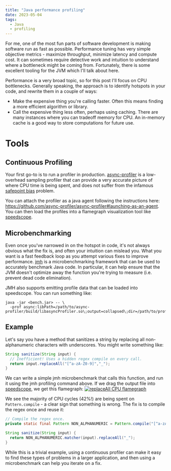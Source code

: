 ```yaml
---
title: "Java performance profiling"
date: 2023-05-04
tags:
  - Java
  - profiling
---
```

For me, one of the most fun parts of software development is making software run as fast as
possible. Performance tuning has very simple objective metrics - maximize throughput, minimize
latency and compute cost. It can sometimes require detective work and intuition to understand where
a bottleneck might be coming from. Fortunately, there is some excellent tooling for the JVM which
I'll talk about here.

Performance is a very broad topic, so for this post I'll focus on CPU bottlenecks. Generally
speaking, the approach is to identify hotspots in your code, and rewrite them in a couple of ways:

* Make the expensive thing you're calling faster. Often this means finding a more efficient
  algorithm or library.
* Call the expensive thing less often, perhaps using caching. There are many instances where you can
  tradeoff memory for CPU. An in-memory cache is a good way to store computations for future use.

# Tools

## Continuous Profiling

Your first go-to is to run a profiler in
production. [async-profiler](https://github.com/async-profiler/async-profiler) is a low-overhead
sampling profiler that can provide a very accurate picture of where CPU time is being spent, and
does not suffer from the
infamous [safepoint bias](http://psy-lob-saw.blogspot.com/2016/02/why-most-sampling-java-profilers-are.html)
problem.

You can attach the profiler as a java agent following the instructions
here: https://github.com/async-profiler/async-profiler#launching-as-an-agent. You can then load the
profiles into a flamegraph visualization tool like [speedscope](https://www.speedscope.app).

## Microbenchmarking

Even once you've narrowed in on the hotspot in code, it's not always obvious what the fix is, and
often your intuition can mislead you. What you want is a fast feedback loop as you attempt various
fixes to improve performance. [jmh](https://github.com/openjdk/jmh) is a microbenchmarking framework
that can be used to accurately benchmark Java code. In particular, it can help ensure that the JVM
doesn't optimize away the function you're trying to measure (i.e. prevent dead code elimination).

JMH also supports emitting profile data that can be loaded into speedscope. You can run something
like:

```shell
java -jar <bench.jar> -- \
  -prof async:libPath=/path/to/async-profiler/build/libasyncProfiler.so\;output=collapsed\;dir=/path/to/profiles/
```

## Example

Let's say you have a method that sanitizes a string by replacing all non-alphanumeric characters
with underscores. You might write something like:

```java
String sanitize(String input) {
  // Inefficient! Uses a hidden regex compile on every call.
  return input.replaceAll("[^a-zA-Z0-9]","_");
}
```

We can write a simple jmh microbenchmark that calls this function, and run it using the jmh
profiling command above. If we drag the output file into [speedscope](https://speedscope.app), we
get this flamegraph:
[![replaceAll CPU flamegraph](/profiling/replaceAll-cpu-profile.png "CPU flamegraph")](/profiling/replaceAll-cpu-profile.png)

We see the majority of CPU cycles (42%!) are being spent on `Pattern.compile` - a clear sign that
something is wrong. The fix is to compile the regex once and reuse it:

```java
// Compile the regex once.
private static final Pattern NON_ALPHANUMERIC = Pattern.compile("[^a-zA-Z0-9]");

String sanitize(String input) {
  return NON_ALPHANUMERIC.matcher(input).replaceAll("_");
}
```

While this is a trivial example, using a continuous profiler can make it easy to find these types of
problems in a larger application, and then using a microbenchmark can help you iterate on a fix. 